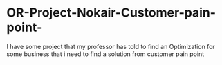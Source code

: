 # OR-Project-Nokair-Customer-pain-point-
I have some project that my professor has told to find an Optimization for some business that i need to find a solution from customer pain point
